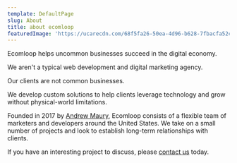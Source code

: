 ```yaml
---
template: DefaultPage
slug: About
title: about ecomloop
featuredImage: 'https://ucarecdn.com/68f5fa26-50ea-4d96-b628-7fbacfa52c74/'
---
```

Ecomloop helps uncommon businesses succeed in the digital economy. 

We aren't a typical web development and digital marketing agency. 

Our clients are not common businesses. 

We develop custom solutions to help clients leverage technology and grow without physical-world limitations. 

Founded in 2017 by [Andrew Maury](https://andrewmaury.com), Ecomloop consists of a flexible team of marketers and developers around the United States. We take on a small number of projects and look to establish long-term relationships with clients.

If you have an interesting project to discuss, please [contact us](/contact) today.
